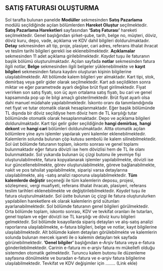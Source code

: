 ## SATIŞ FATURASI OLUŞTURMA
Sol tarafta bulunan panelde **Modüller** sekmesinden **Satış Pazarlama** modülü seçildiğinde açılan bölümlerden **Hareket Oluştur** seçilmektedir. **Satış Pazarlama Hareketleri** sayfasından **‘Satış Faturası’** hareketi seçilmektedir. Genel başlığından şirket-şube, tarih, belge no, müşteri, döviz, döviz kuru, depo, vade, açıklama ve KDV dahil bilgileri doldurulmaktadır. **Detay** sekmesinden alt tip, proje, plasiyer, cari adres, referans ithalat ihracat ve teslim tarihi bilgileri gerekli ise eklenebilmektedir. **Açıklamalar** sekmesinden 11 adet açıklama girilebilmektedir. *Kaydet* tuşu ile faturanın başlık bölümü oluşturulmaktadır. Açılan sayfada **notlar** sekmesinden fatura ilgili notlar, **Belge** sekmesinden ilgili belgeler yüklenebilmekte ve **kayıt bilgileri** sekmesinden fatura kaydını oluşturan kişinin bilgilerine ulaşılabilmektedir. Alt bölümde kalem bilgileri yer almaktadır. Kart tipi, stok, demirbaş veya gelir gider olarak seçilmektedir. Kart adı seçildikten sonra miktar ve eğer parametrede ayarlı değilse brüt fiyat girilmektedir. Fiyat verirken son satış fiyatı, son üç ayın ortalama satış fiyatı, bu cari ve genel kapsamında pop up ile bilgi amaçlı gösterilmektedir. Brüt fiyat ayarlı olsa dahi manuel müdahale yapılabilmektedir. İskonto oranı da tanımlandığında net fiyat ve tutar otomatik olarak hesaplanmaktadır. Eğer başlık bölümünde TL dışında bir döviz seçildiyse hem döviz hem de TL karşılığı tutar bölümünde otomatik olarak hesaplanmaktadır. Depo ve açıklama bilgileri doldurulmaktadır. Kart tipi gelir gider seçildiğinde **hangi demirbaş**, **hangi dekont** ve **hangi cari** bölümleri doldurulmaktadır. Altta otomatik açılan bölümlere yine aynı işlemler yapılarak yeni kalemler eklenebilmektedir. Kalemlerin solunda bulunan çöp kutusu sembolü ile kalem silinebilmektedir. Sol üst bölümde faturanın toplam, iskonto sonrası ve genel toplamı bulunmaktadır eğer fatura dövizli ise hem dövizlisi hem de TL ile olanı bulunmaktadır. Sol yukarıda bulunan üç çizgi butonu ile yevmiye fişi oluşturulabilmekte, fatura kopyalanarak işlemler yapılabilmekte, dövizli ise kur güncellenebilmekte, görev oluşturulabilmekte, göreve bağlanabilmekte, nakit ve pos tahsilat yapılabilmekte, siparişi varsa detaylarına ulaşılabilmekte, alış -satış analizi raporuna ulaşılabilmektedir. **Tüm kalemlerde değiştir** seçeneği ile tüm kalemlerin deposu, projesi, sözleşmesi, vergi muafiyeti, referans ithalat ihracatı, plasiyeri, referans teslim tarihleri eklenebilmekte ve değiştirilebilmektedir. *Kaydet* tuşu ile fatura oluşturulmaktadır. Sol üstte bulunan üç çizgi ile fatura oluşturulurken yapılabilen hareketlere ek olarak kalemlerin grid sütunları ayarlanabilmektedir. Sol bölümde faturanın genel bilgileri görülmektedir. Orta bölümde toplam, iskonto sonrası, KDV ve tevkifat oranları ile tutarları, genel toplam ve eğer dövizli ise TL karşılığı ve döviz kuru bilgileri gelmektedir. Sol bölümde kısayollarda sipariş detayları ve alış-satış analizi raporlarına ulaşılabilmekte, e-fatura bilgileri, belge ve notlar, kayıt bilgilerine ulaşılabilmektedir. Alt bölümde kalem detayları görülebilmekte ve kalemlerin solunda bulunan mercek işareti ile o kalemin detayları tek sayfada görünebilmektedir. **’Genel bilgiler’** başlığından e-Arşiv fatura veya e-fatura gönderilebilmektedir. Carinin e-fatura mı e-arşiv fatura mı mükellefi olduğu sistemden otomatik gelmektedir. Turuncu kalem butonu ile düzenleme sayfasına dönülmekte ve buradan e-fatura ve e-arşiv fatura bilgilerine ulaşılabilmektedir. Tevkifat ve KDV değişimler için …….. (Link ekle)
